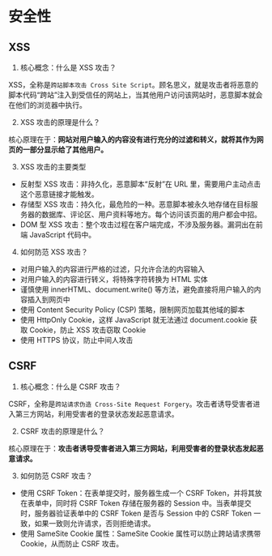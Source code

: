 # 安全性

## XSS

1. 核心概念：什么是 XSS 攻击？

XSS，全称是`跨站脚本攻击 Cross Site Script`。顾名思义，就是攻击者将恶意的脚本代码“跨站”注入到受信任的网站上，当其他用户访问该网站时，恶意脚本就会在他们的浏览器中执行。

2. XSS 攻击的原理是什么？

核心原理在于：**网站对用户输入的内容没有进行充分的过滤和转义，就将其作为网页的一部分显示给了其他用户。**

3. XSS 攻击的主要类型

- 反射型 XSS 攻击：非持久化，恶意脚本“反射”在 URL 里，需要用户主动点击这个恶意链接才能触发。
- 存储型 XSS 攻击：持久化，最危险的一种。恶意脚本被永久地存储在目标服务器的数据库、评论区、用户资料等地方。每个访问该页面的用户都会中招。
- DOM 型 XSS 攻击：整个攻击过程在客户端完成，不涉及服务器。漏洞出在前端 JavaScript 代码中。

4. 如何防范 XSS 攻击？

- 对用户输入的内容进行严格的过滤，只允许合法的内容输入
- 对用户输入的内容进行转义，将特殊字符转换为 HTML 实体
- 谨慎使用 innerHTML、document.write() 等方法，避免直接将用户输入的内容插入到网页中
- 使用 Content Security Policy (CSP) 策略，限制网页加载其他域的脚本
- 使用 HttpOnly Cookie，这样 JavaScript 就无法通过 document.cookie 获取 Cookie，防止 XSS 攻击窃取 Cookie
- 使用 HTTPS 协议，防止中间人攻击

## CSRF

1. 核心概念：什么是 CSRF 攻击？

CSRF，全称是`跨站请求伪造 Cross-Site Request Forgery`。攻击者诱导受害者进入第三方网站，利用受害者的登录状态发起恶意请求。

2. CSRF 攻击的原理是什么？

核心原理在于：**攻击者诱导受害者进入第三方网站，利用受害者的登录状态发起恶意请求。**

3. 如何防范 CSRF 攻击？

- 使用 CSRF Token：在表单提交时，服务器生成一个 CSRF Token，并将其放在表单中，同时将 CSRF Token 存储在服务器的 Session 中。当表单提交时，服务器验证表单中的 CSRF Token 是否与 Session 中的 CSRF Token 一致，如果一致则允许请求，否则拒绝请求。
- 使用 SameSite Cookie 属性：SameSite Cookie 属性可以防止跨站请求携带 Cookie，从而防止 CSRF 攻击。

